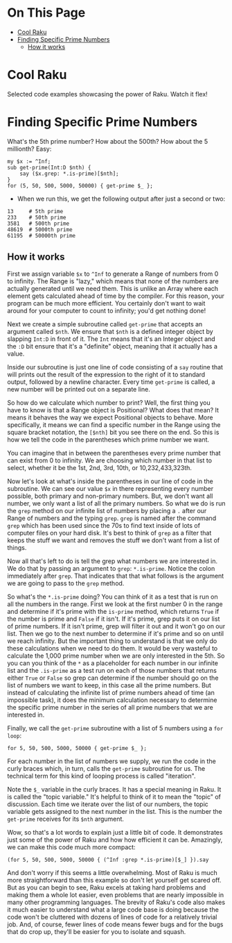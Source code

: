 # On This Page

- [Cool Raku](#cool-raku)
- [Finding Specific Prime Numbers](#finding-specific-prime-numbers)
    - [How it works](#how-it-works)

# Cool Raku

Selected code examples showcasing the power of Raku. Watch it flex!

# Finding Specific Prime Numbers

What's the 5th prime number? How about the 500th? How about the 5 millionth? Easy:

```
my $x := ^Inf;
sub get-prime(Int:D $nth) {
    say ($x.grep: *.is-prime)[$nth];
}
for (5, 50, 500, 5000, 50000) { get-prime $_ };
```

* When we run this, we get the following output after just a second or two:
```
13     # 5th prime
233    # 50th prime
3581   # 500th prime
48619  # 5000th prime
61195  # 50000th prime
```
## How it works
First we assign variable `$x` to `^Inf` to generate a Range of numbers from
0 to infinity. The Range is "lazy," which means that none of the numbers are
actually generated until we need them. This is unlike an Array where each
element gets calculated ahead of time by the compiler. For this reason, your
program can be much more efficient. You certainly don't want to wait around for
your computer to count to infinity; you'd get nothing done!

Next we create a simple subroutine called `get-prime` that accepts an
argument called `$nth`. We ensure that `$nth` is a defined integer object by slapping
`Int:D` in front of it. The `Int` means that it's an Integer object and the `:D`
bit ensure that it's a "definite" object, meaning that it actually has a value.

Inside our subroutine is just one line of code consisting of a `say` routine
that will prints out the result of the expression to the right of it to standard
output, followed  by a newline character. Every time `get-prime` is called, a new
number will be printed out on a separate line.

So how do we calculate which number to print? Well, the first thing you have to
know is that a Range object is Positional? What does that mean? It means it behaves
the way we expect Positional objects to behave. More specifically, it means we
can find a specific number in the Range using the square bracket notation, the
`[$nth]` bit you see there on the end. So this is how we tell the code in the
parentheses which prime number we want.

You can imagine that in between the parentheses every prime number that can
exist from 0 to infinity. We are choosing which number in that list to select,
whether it be the 1st, 2nd, 3rd, 10th, or 10,232,433,323th.

Now let's look at what's inside the parentheses in our line of code in the
subroutine. We can see our value `$x` in there representing every number
possible, both primary and non-primary numbers. But, we don't want all number,
we only want a list of all the primary numbers. So what we do is run the `grep`
method on our infinite list of numbers by placing a `.` after our Range of
numbers and the typing `grep`. `grep` is named after the command `grep` which
has been used since the 70s to find text inside of lots of computer files on
your hard disk. It's best to think of `grep` as a filter that keeps the stuff
we want and removes the stuff we don't want from a list of things.

Now all that's left to do is tell the grep what numbers we are interested in. We do
that by passing an argument to `grep`: `*.is-prime`. Notice the colon immediately after
`grep`. That indicates that that what follows is the argument we are going to pass
to the `grep` method.

So what's the `*.is-prime` doing? You can think of it as a test that is run on
all the numbers in the range. First we look at the first number 0 in the range
and determine if it's prime with the `is-prime` method, which returns `True` if
the number is prime and `False` if it isn't. If it's prime, grep puts it on our
list of prime numbers. If it isn't prime, grep will filter it out and it won't
go on our list. Then we go to the next number to determine if it's prime and so
on until we reach infinity. But the important thing to understand is that we
only do these calculations when we need to do them. It would be very wasteful
to calculate the 1,000 prime number when we are only interested in the 5th. So
you can you think of the `*` as a placeholder for each number in our infinite
list and the `.is-prime` as a test run on each of those numbers that returns
either `True` or `False` so grep can determine if the number should go on the
list of numbers we want to keep, in this case all the prime numbers. But
instead of calculating the infinite list of prime numbers ahead of time (an
impossible task), it does the minimum calculation necessary to determine the
specific prime number in the series of all prime numbers that we are interested
in.

Finally, we call the `get-prime` subroutine with a list of 5 numbers using a
`for loop`:

`for 5, 50, 500, 5000, 50000 { get-prime $_ };`

For each number in the list of numbers we supply, we run the code in the curly
braces which, in turn, calls the `get-prime` subroutine for us. The technical
term for this kind of looping process is called "iteration".

Note the `$_` variable in the curly braces. It has a special meaning in Raku.
It is called the "topic variable." It's helpful to think of it to mean the
"topic" of discussion. Each time we iterate over the list of our numbers, the
topic variable gets assigned to the next number in the list. This is the number
the `get-prime` receives for its `$nth` argument.

Wow, so that's a lot words to explain just a little bit of code. It
demonstrates just some of the power of Raku and how how efficient it can be.
Amazingly, we can make this code much more compact:

`(for 5, 50, 500, 5000, 50000 { (^Inf :grep *.is-prime)[$_] }).say`

And don't worry if this seems a little overwhelming. Most of Raku is much more
straightforward than this example so don't let yourself get scared off. But as
you can begin to see, Raku excels at taking hard problems and making them a
whole lot easier, even problems that are nearly impossible in many other
programming languages. The brevity of Raku's code also makes it much easier
to understand what a large code base is doing because the code won't
be cluttered with dozens of lines of code for a relatively trivial job. And,
of course, fewer lines of code means fewer bugs and for the bugs that do
crop up, they'll be easier for you to isolate and squash.



